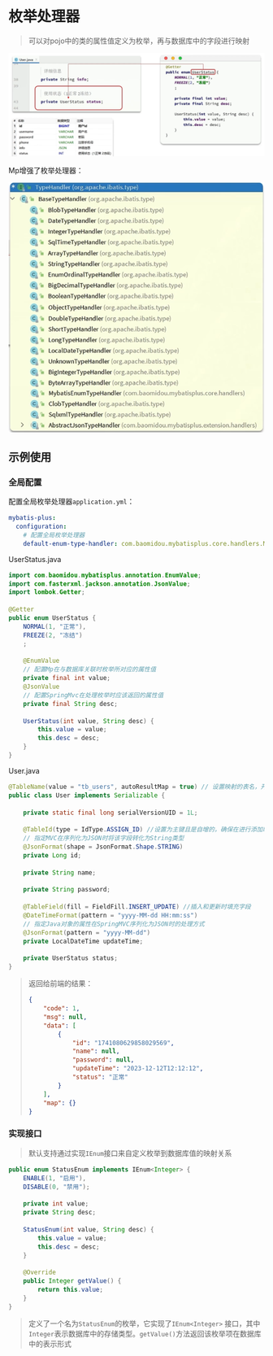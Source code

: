 # 枚举处理器

> 可以对pojo中的类的属性值定义为枚举，再与数据库中的字段进行映射

<img src="img/9.枚举处理器/image-20240115094148996.png" alt="image-20240115094148996" style="zoom:67%;" />

Mp增强了枚举处理器：

<img src="img/9.枚举处理器/image-20240115094303389.png" alt="image-20240115094303389" style="zoom:67%;" />

## 示例使用

### 全局配置

配置全局枚举处理器`application.yml`：

```yaml
mybatis-plus:
  configuration:
    # 配置全局枚举处理器
    default-enum-type-handler: com.baomidou.mybatisplus.core.handlers.MybatisEnumTypeHandler
```

UserStatus.java

```java
import com.baomidou.mybatisplus.annotation.EnumValue;
import com.fasterxml.jackson.annotation.JsonValue;
import lombok.Getter;

@Getter
public enum UserStatus {
    NORMAL(1, "正常"),
    FREEZE(2, "冻结")
    ;

    @EnumValue
    // 配置Mp在与数据库关联时枚举所对应的属性值
    private final int value;
    @JsonValue
    // 配置SpringMvc在处理枚举时应该返回的属性值
    private final String desc;

    UserStatus(int value, String desc) {
        this.value = value;
        this.desc = desc;
    }
}
```

User.java

```java
@TableName(value = "tb_users", autoResultMap = true) // 设置映射的表名，开启自动创建结果映射
public class User implements Serializable {

    private static final long serialVersionUID = 1L;

    @TableId(type = IdType.ASSIGN_ID) //设置为主键且是自增的，确保在进行添加时不会出错
    // 指定MVC在序列化为JSON时将该字段转化为String类型
    @JsonFormat(shape = JsonFormat.Shape.STRING)
    private Long id;

    private String name;

    private String password;

    @TableField(fill = FieldFill.INSERT_UPDATE) //插入和更新时填充字段
    @DateTimeFormat(pattern = "yyyy-MM-dd HH:mm:ss")
    // 指定Java对象的属性在SpringMVC序列化为JSON时的处理方式
    @JsonFormat(pattern = "yyyy-MM-dd")
    private LocalDateTime updateTime;

    private UserStatus status;
}
```

> 返回给前端的结果：
>
> ```json
> {
>     "code": 1,
>     "msg": null,
>     "data": [
>         {
>             "id": "1741080629858029569",
>             "name": null,
>             "password": null,
>             "updateTime": "2023-12-12T12:12:12",
>             "status": "正常"
>         }
>     ],
>     "map": {}
> }
> ```

### 实现接口

> 默认支持通过实现`IEnum`接口来自定义枚举到数据库值的映射关系

```java
public enum StatusEnum implements IEnum<Integer> {
    ENABLE(1, "启用"),
    DISABLE(0, "禁用");

    private int value;
    private String desc;

    StatusEnum(int value, String desc) {
        this.value = value;
        this.desc = desc;
    }

    @Override
    public Integer getValue() {
        return this.value;
    }
}
```

> 定义了一个名为`StatusEnum`的枚举，它实现了`IEnum<Integer>` 接口，其中`Integer`表示数据库中的存储类型。`getValue()`方法返回该枚举项在数据库中的表示形式
